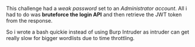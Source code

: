 This challenge had a *weak password* set to an *Administrator account*. All i had to do was **bruteforce the login API** and then retrieve the JWT token from the response.

So i wrote a bash quickie instead of using Burp Intruder as intruder can get really slow for bigger wordlists due to time throttling.
